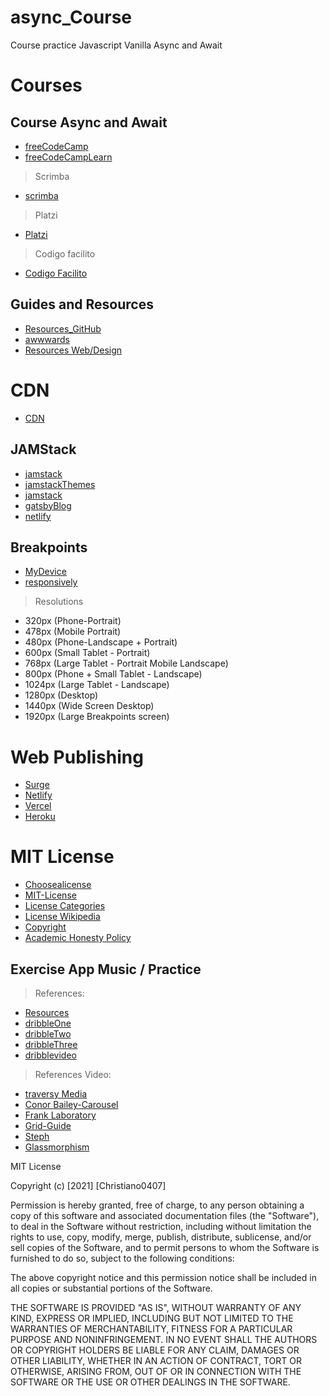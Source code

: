# async_Course
Course practice Javascript Vanilla Async and Await 

# Courses
## Course Async and Await 
- [freeCodeCamp](https://www.youtube.com/watch?v=ZYb_ZU8LNxs&t=787s)
- [freeCodeCampLearn](https://www.freecodecamp.org/learn/)
> Scrimba
- [scrimba](https://scrimba.com/learn/learnjavascript)
> Platzi
- [Platzi](https://platzi.com/home)
> Codigo facilito
- [Codigo Facilito](https://codigofacilito.com/users/sign_up)

## Guides and Resources
- [Resources_GitHub](https://github.com/zero-to-mastery/resources)
- [awwwards](https://www.awwwards.com/)
- [Resources Web/Design](https://github.com/zero-to-mastery/resources)

# CDN
- [CDN](https://cdnjs.com/)

## JAMStack
- [jamstack](https://jamstack.wtf/)
- [jamstackThemes](https://jamstackthemes.dev/#archetype=portfolio)
- [jamstack](https://www.stackbit.com/?ref=jst&utm_source=jamstackthemes&utm_medium=referral&utm_campaign=jamstackthemeswebsite&utm_content=blurb)
- [gatsbyBlog](https://www.gatsbyjs.com/starters/gatsbyjs/gatsby-starter-blog)
- [netlify](https://www.netlify.com/)

## Breakpoints 
- [MyDevice](https://www.mydevice.io/#compare-devices)
- [responsively](https://responsively.app/)
> Resolutions 
- 320px (Phone-Portrait)
- 478px (Mobile Portrait)
- 480px (Phone-Landscape + Portrait)
- 600px (Small Tablet - Portrait)
- 768px (Large Tablet - Portrait Mobile Landscape)
- 800px (Phone + Small Tablet - Landscape)
- 1024px (Large Tablet - Landscape)
- 1280px (Desktop)
- 1440px (Wide Screen Desktop)
- 1920px (Large Breakpoints screen)

# Web Publishing
- [Surge](https://surge.sh/)
- [Netlify](https://www.netlify.com/)
- [Vercel](https://vercel.com/)
- [Heroku](https://www.heroku.com/)
# MIT License
- [Choosealicense](https://choosealicense.com/)
- [MIT-License](https://choosealicense.com/licenses/mit/)
- [License Categories](https://www.youtube.com/watch?v=eWtjgfzpt6Y)
- [License Wikipedia](https://es.wikipedia.org/wiki/Licencia_de_software)
- [Copyright](https://es.wikipedia.org/wiki/Derecho_de_autor)
- [Academic Honesty Policy](https://www.freecodecamp.org/news/academic-honesty-policy/)

## Exercise App Music / Practice
> References: 
- [Resources](https://github.com/zero-to-mastery/resources)
- [dribbleOne](https://dribbble.com/shots/15364137-Playme-Podcasts-App)
- [dribbleTwo](https://dribbble.com/shots/15832191--Explorations-Podcast-App)
- [dribbleThree](https://dribbble.com/shots/15851554--Explorations-Podcast-App-Desktop)
- [dribblevideo](https://dribbble.com/shots/16157063-Video-Stream-App-UI-Design)
> References Video:
- [traversy Media](https://www.youtube.com/watch?v=8MgpE2DTTKA&t=28s)
- [Conor Bailey-Carousel](https://www.youtube.com/watch?v=4UXJb4rjeDg)
- [Frank Laboratory](https://www.youtube.com/watch?v=VXWvfrmpapI&t=3209s)
- [Grid-Guide](https://github.com/Christiano0407/Grid_response/blob/main/src/css/grid.css)
- [Steph](https://teffcode-community.github.io/platzi-blog-challenges/)
- [Glassmorphism](https://glassmorphism.com/)

MIT License

Copyright (c) [2021] [Christiano0407]

Permission is hereby granted, free of charge, to any person obtaining a copy of this software and associated documentation files (the "Software"), to deal in the Software without restriction, including without limitation the rights to use, copy, modify, merge, publish, distribute, sublicense, and/or sell copies of the Software, and to permit persons to whom the Software is furnished to do so, subject to the following conditions:

The above copyright notice and this permission notice shall be included in all copies or substantial portions of the Software.

THE SOFTWARE IS PROVIDED "AS IS", WITHOUT WARRANTY OF ANY KIND, EXPRESS OR IMPLIED, INCLUDING BUT NOT LIMITED TO THE WARRANTIES OF MERCHANTABILITY, FITNESS FOR A PARTICULAR PURPOSE AND NONINFRINGEMENT. IN NO EVENT SHALL THE AUTHORS OR COPYRIGHT HOLDERS BE LIABLE FOR ANY CLAIM, DAMAGES OR OTHER LIABILITY, WHETHER IN AN ACTION OF CONTRACT, TORT OR OTHERWISE, ARISING FROM, OUT OF OR IN CONNECTION WITH THE SOFTWARE OR THE USE OR OTHER DEALINGS IN THE SOFTWARE.
